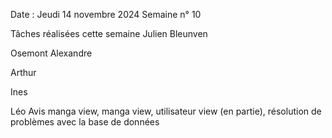 Date : Jeudi 14 novembre 2024 Semaine n° 10

Tâches réalisées cette semaine
Julien Bleunven

Osemont Alexandre

Arthur

Ines

Léo
 Avis manga view, manga view, utilisateur view (en partie), résolution de problèmes avec la base de données
